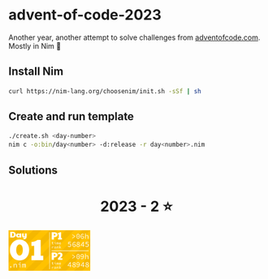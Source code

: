 # advent-of-code-2023
Another year, another attempt to solve challenges from [adventofcode.com](adventofcode.com). Mostly in Nim 👑

## Install Nim
```sh
curl https://nim-lang.org/choosenim/init.sh -sSf | sh
```

## Create and run template

```sh
./create.sh <day-number>
nim c -o:bin/day<number> -d:release -r day<number>.nim
```

## Solutions
<!-- AOC TILES BEGIN -->
<h1 align="center">
  2023 - 2 ⭐
</h1>
<a href="day01/day01.nim">
  <img src="tiles/2023/01.png" width="161px">
</a>
<!-- AOC TILES END -->
